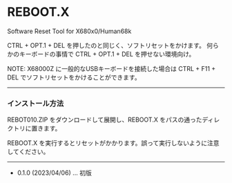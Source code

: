 # REBOOT.X

Software Reset Tool for X680x0/Human68k

CTRL + OPT.1 + DEL を押したのと同じく、ソフトリセットをかけます。
何らかのキーボードの事情で CTRL + OPT.1 + DEL を押せない環境向け。

NOTE: X68000Z に一般的なUSBキーボードを接続した場合は CTRL + F11 + DEL でソフトリセットをかけることができます。

---

### インストール方法

REBOT010.ZIP をダウンロードして展開し、REBOOT.X をパスの通ったディレクトリに置きます。

REBOOT.X を実行するとリセットがかかります。誤って実行しないように注意してください。

---

* 0.1.0 (2023/04/06) ... 初版